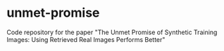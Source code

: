 # unmet-promise
Code repository for the paper "The Unmet Promise of Synthetic Training Images: Using Retrieved Real Images Performs Better"
